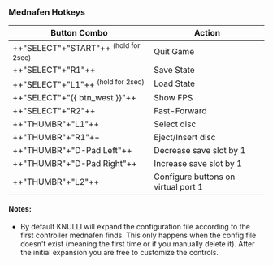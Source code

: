 ### Mednafen Hotkeys

| Button Combo | Action |
| -- | -- |
| ++"SELECT"+"START"++ <sup>(hold for 2sec)</sup> | Quit Game |
| ++"SELECT"+"R1"++ | Save State |
| ++"SELECT"+"L1"++ <sup>(hold for 2sec)</sup> | Load State |
| ++"SELECT"+"{{ btn_west }}"++ | Show FPS |
| ++"SELECT"+"R2"++ | Fast-Forward |
| ++"THUMBR"+"L1"++ | Select disc |
| ++"THUMBR"+"R1"++ | Eject/Insert disc |
| ++"THUMBR"+"D-Pad Left"++ | Decrease save slot by 1 |
| ++"THUMBR"+"D-Pad Right"++ | Increase save slot by 1 |
| ++"THUMBR"+"L2"++ | Configure buttons on virtual port 1 |

#### Notes:
* By default KNULLI will expand the configuration file according to the first controller mednafen finds. This only happens when the config file doesn't exist (meaning the first time or if you manually delete it). After the initial expansion you are free to customize the controls.

